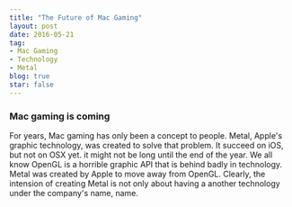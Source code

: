 ```yaml
---
title: "The Future of Mac Gaming"
layout: post
date: 2016-05-21
tag:
- Mac Gaming
- Technology
- Metal
blog: true
star: false
---
```


### Mac gaming is coming

For years, Mac gaming has only been a concept to people. Metal, Apple's graphic technology, was created to solve that problem. It succeed on iOS, but not on OSX yet. it might not be long until the end of the year. We all know OpenGL is a horrible graphic API that is behind badly in technology. Metal was created by Apple to move away from OpenGL. Clearly, the intension of creating Metal is not only about having a another technology under the
company's name,
name.
